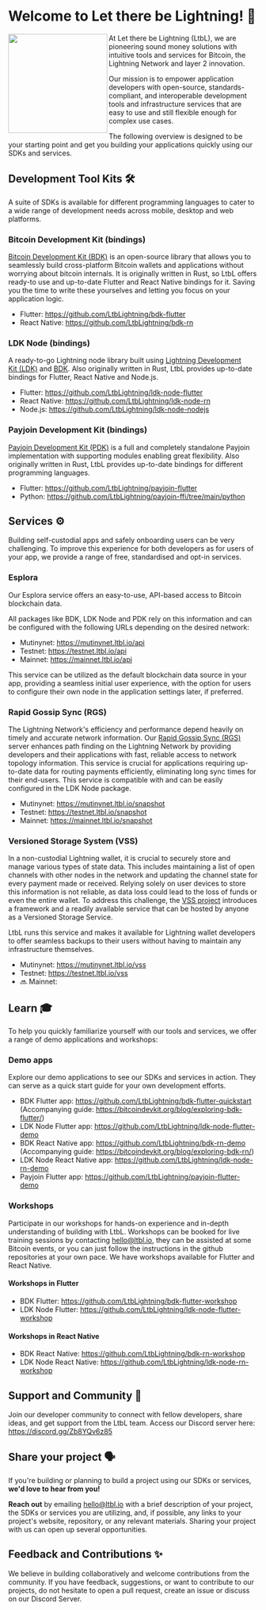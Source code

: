 # Welcome to Let there be Lightning! 👋

<img align="left" width="200" height="200" src="https://www.ltbl.io/logo.png">

At Let there be Lightning (LtbL), we are pioneering sound money solutions with intuitive tools and services for Bitcoin, the Lightning Network and layer 2 innovation.

Our mission is to empower application developers with open-source, standards-compliant, and interoperable development tools and infrastructure services that are easy to use and still flexible enough for complex use cases.

The following overview is designed to be your starting point and get you building your applications quickly using our SDKs and services.

## Development Tool Kits 🛠️

A suite of SDKs is available for different programming languages to cater to a wide range of development needs across mobile, desktop and web platforms.

### Bitcoin Development Kit (bindings)

[Bitcoin Development Kit (BDK)](https://bitcoindevkit.org/) is an open-source library that allows you to seamlessly build cross-platform Bitcoin wallets and applications without worrying about bitcoin internals. It is originally written in Rust, so LtbL offers ready-to use and up-to-date Flutter and React Native bindings for it. Saving you the time to write these yourselves and letting you focus on your application logic.

- Flutter: https://github.com/LtbLightning/bdk-flutter
- React Native: https://github.com/LtbLightning/bdk-rn

### LDK Node (bindings)

A ready-to-go Lightning node library built using [Lightning Development Kit (LDK)](https://lightningdevkit.org/) and [BDK](https://bitcoindevkit.org/). Also originally written in Rust, LtbL provides up-to-date bindings for Flutter, React Native and Node.js.

- Flutter: https://github.com/LtbLightning/ldk-node-flutter
- React Native: https://github.com/LtbLightning/ldk-node-rn
- Node.js: https://github.com/LtbLightning/ldk-node-nodejs

### Payjoin Development Kit (bindings)

[Payjoin Development Kit (PDK)](https://payjoindevkit.org/) is a full and completely standalone Payjoin implementation with supporting modules enabling great flexibility. Also originally written in Rust, LtbL provides up-to-date bindings for different programming languages.

- Flutter: https://github.com/LtbLightning/payjoin-flutter
- Python: https://github.com/LtbLightning/payjoin-ffi/tree/main/python

## Services ⚙️

Building self-custodial apps and safely onboarding users can be very challenging. To improve this experience for both developers as for users of your app, we provide a range of free, standardised and opt-in services.

### Esplora

Our Esplora service offers an easy-to-use, API-based access to Bitcoin blockchain data.

All packages like BDK, LDK Node and PDK rely on this information and can be configured with the following URLs depending on the desired network:

- Mutinynet: https://mutinynet.ltbl.io/api
- Testnet: https://testnet.ltbl.io/api
- Mainnet: https://mainnet.ltbl.io/api

This service can be utilized as the default blockchain data source in your app, providing a seamless initial user experience, with the option for users to configure their own node in the application settings later, if preferred.

### Rapid Gossip Sync (RGS)

The Lightning Network's efficiency and performance depend heavily on timely and accurate network information. Our [Rapid Gossip Sync (RGS)](https://github.com/lightningdevkit/rapid-gossip-sync-server) server enhances path finding on the Lightning Network by providing developers and their applications with fast, reliable access to network topology information. This service is crucial for applications requiring up-to-date data for routing payments efficiently, eliminating long sync times for their end-users. This service is compatible with and can be easily configured in the LDK Node package.

- Mutinynet: https://mutinynet.ltbl.io/snapshot
- Testnet: https://testnet.ltbl.io/snapshot
- Mainnet: https://mainnet.ltbl.io/snapshot

### Versioned Storage System (VSS)

In a non-custodial Lightning wallet, it is crucial to securely store and manage various types of state data. This includes maintaining a list of open channels with other nodes in the network and updating the channel state for every payment made or received. Relying solely on user devices to store this information is not reliable, as data loss could lead to the loss of funds or even the entire wallet. To address this challenge, the [VSS project](https://github.com/lightningdevkit/vss-server) introduces a framework and a readily available service that can be hosted by anyone as a Versioned Storage Service.

LtbL runs this service and makes it available for Lightning wallet developers to offer seamless backups to their users without having to maintain any infrastructure themselves.

- Mutinynet: https://mutinynet.ltbl.io/vss
- Testnet: https://testnet.ltbl.io/vss
- 🔜 Mainnet:

## Learn 🎓

To help you quickly familiarize yourself with our tools and services, we offer a range of demo applications and workshops:

### Demo apps

Explore our demo applications to see our SDKs and services in action. They can serve as a quick start guide for your own development efforts.

- BDK Flutter app: https://github.com/LtbLightning/bdk-flutter-quickstart  
  (Accompanying guide: https://bitcoindevkit.org/blog/exploring-bdk-flutter/)
- LDK Node Flutter app: https://github.com/LtbLightning/ldk-node-flutter-demo
- BDK React Native app: https://github.com/LtbLightning/bdk-rn-demo  
  (Accompanying guide: https://bitcoindevkit.org/blog/exploring-bdk-rn/)
- LDK Node React Native app: https://github.com/LtbLightning/ldk-node-rn-demo
- Payjoin Flutter app: https://github.com/LtbLightning/payjoin-flutter-demo

### Workshops

Participate in our workshops for hands-on experience and in-depth understanding of building with LtbL. Workshops can be booked for live training sessions by contacting [hello@ltbl.io](mailto:hello@ltbl.io), they can be assisted at some Bitcoin events, or you can just follow the instructions in the github repositories at your own pace. We have workshops available for Flutter and React Native.

#### Workshops in Flutter

- BDK Flutter: https://github.com/LtbLightning/bdk-flutter-workshop
- LDK Node Flutter: https://github.com/LtbLightning/ldk-node-flutter-workshop

#### Workshops in React Native

- BDK React Native: https://github.com/LtbLightning/bdk-rn-workshop
- LDK Node React Native: https://github.com/LtbLightning/ldk-node-rn-workshop

## Support and Community 🤝

Join our developer community to connect with fellow developers, share ideas, and get support from the LtbL team. Access our Discord server here: https://discord.gg/Zb8YQv6z85

## Share your project 🗣️

If you're building or planning to build a project using our SDKs or services, **we'd love to hear from you!**

**Reach out** by emailing [hello@ltbl.io](mailto:hello@ltbl.io) with a brief description of your project, the SDKs or services you are utilizing, and, if possible, any links to your project's website, repository, or any relevant materials. Sharing your project with us can open up several opportunities.

## Feedback and Contributions ✨

We believe in building collaboratively and welcome contributions from the community. If you have feedback, suggestions, or want to contribute to our projects, do not hesitate to open a pull request, create an issue or discuss on our Discord Server.
